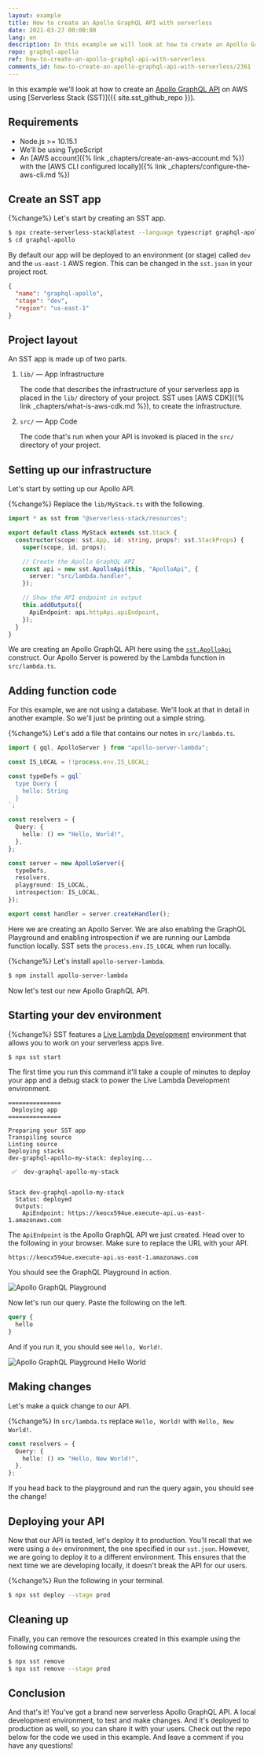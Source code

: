 ```yaml
---
layout: example
title: How to create an Apollo GraphQL API with serverless
date: 2021-03-27 00:00:00
lang: en
description: In this example we will look at how to create an Apollo GraphQL API on AWS using Serverless Stack (SST). We'll be using the sst.ApolloApi construct to define the Apollo Lambda server.
repo: graphql-apollo
ref: how-to-create-an-apollo-graphql-api-with-serverless
comments_id: how-to-create-an-apollo-graphql-api-with-serverless/2361
---
```


In this example we'll look at how to create an [Apollo GraphQL API](https://www.apollographql.com) on AWS using [Serverless Stack (SST)]({{ site.sst_github_repo }}).

## Requirements

- Node.js >= 10.15.1
- We'll be using TypeScript
- An [AWS account]({% link _chapters/create-an-aws-account.md %}) with the [AWS CLI configured locally]({% link _chapters/configure-the-aws-cli.md %})

## Create an SST app

{%change%} Let's start by creating an SST app.

``` bash
$ npx create-serverless-stack@latest --language typescript graphql-apollo
$ cd graphql-apollo
```

By default our app will be deployed to an environment (or stage) called `dev` and the `us-east-1` AWS region. This can be changed in the `sst.json` in your project root.

``` json
{
  "name": "graphql-apollo",
  "stage": "dev",
  "region": "us-east-1"
}
```

## Project layout

An SST app is made up of two parts.

1. `lib/` — App Infrastructure

   The code that describes the infrastructure of your serverless app is placed in the `lib/` directory of your project. SST uses [AWS CDK]({% link _chapters/what-is-aws-cdk.md %}), to create the infrastructure.

2. `src/` — App Code

   The code that's run when your API is invoked is placed in the `src/` directory of your project.

## Setting up our infrastructure

Let's start by setting up our Apollo API.

{%change%} Replace the `lib/MyStack.ts` with the following.

``` ts
import * as sst from "@serverless-stack/resources";

export default class MyStack extends sst.Stack {
  constructor(scope: sst.App, id: string, props?: sst.StackProps) {
    super(scope, id, props);

    // Create the Apollo GraphQL API
    const api = new sst.ApolloApi(this, "ApolloApi", {
      server: "src/lambda.handler",
    });

    // Show the API endpoint in output
    this.addOutputs({
      ApiEndpoint: api.httpApi.apiEndpoint,
    });
  }
}
```

We are creating an Apollo GraphQL API here using the [`sst.ApolloApi`](https://docs.serverless-stack.com/constructs/ApolloApi) construct. Our Apollo Server is powered by the Lambda function in `src/lambda.ts`.

## Adding function code

For this example, we are not using a database. We'll look at that in detail in another example. So we'll just be printing out a simple string.

{%change%} Let's add a file that contains our notes in `src/lambda.ts`.

``` ts
import { gql, ApolloServer } from "apollo-server-lambda";

const IS_LOCAL = !!process.env.IS_LOCAL;

const typeDefs = gql`
  type Query {
    hello: String
  }
`;

const resolvers = {
  Query: {
    hello: () => "Hello, World!",
  },
};

const server = new ApolloServer({
  typeDefs,
  resolvers,
  playground: IS_LOCAL,
  introspection: IS_LOCAL,
});

export const handler = server.createHandler();
```

Here we are creating an Apollo Server. We are also enabling the GraphQL Playground and enabling introspection if we are running our Lambda function locally. SST sets the `process.env.IS_LOCAL` when run locally. 

{%change%} Let's install `apollo-server-lambda`.

``` bash
$ npm install apollo-server-lambda
```

Now let's test our new Apollo GraphQL API.

## Starting your dev environment

{%change%} SST features a [Live Lambda Development](https://docs.serverless-stack.com/live-lambda-development) environment that allows you to work on your serverless apps live.

``` bash
$ npx sst start
```

The first time you run this command it'll take a couple of minutes to deploy your app and a debug stack to power the Live Lambda Development environment.

```
===============
 Deploying app
===============

Preparing your SST app
Transpiling source
Linting source
Deploying stacks
dev-graphql-apollo-my-stack: deploying...

 ✅  dev-graphql-apollo-my-stack


Stack dev-graphql-apollo-my-stack
  Status: deployed
  Outputs:
    ApiEndpoint: https://keocx594ue.execute-api.us-east-1.amazonaws.com
```

The `ApiEndpoint` is the Apollo GraphQL API we just created. Head over to the following in your browser. Make sure to replace the URL with your API.

```
https://keocx594ue.execute-api.us-east-1.amazonaws.com
```

You should see the GraphQL Playground in action.

![Apollo GraphQL Playground](/assets/examples/graphql-apollo/apollo-graphql-playground.png)

Now let's run our query. Paste the following on the left.

``` graphql
query {
  hello
}
```

And if you run it, you should see `Hello, World!`.

![Apollo GraphQL Playground Hello World](/assets/examples/graphql-apollo/apollo-graphql-playground-hello-world.png)

## Making changes

Let's make a quick change to our API.

{%change%} In `src/lambda.ts` replace `Hello, World!` with `Hello, New World!`.

``` ts
const resolvers = {
  Query: {
    hello: () => "Hello, New World!",
  },
};
```

If you head back to the playground and run the query again, you should see the change!

## Deploying your API

Now that our API is tested, let's deploy it to production. You'll recall that we were using a `dev` environment, the one specified in our `sst.json`. However, we are going to deploy it to a different environment. This ensures that the next time we are developing locally, it doesn't break the API for our users.

{%change%} Run the following in your terminal.

``` bash
$ npx sst deploy --stage prod
```

## Cleaning up

Finally, you can remove the resources created in this example using the following commands.

``` bash
$ npx sst remove
$ npx sst remove --stage prod
```

## Conclusion

And that's it! You've got a brand new serverless Apollo GraphQL API. A local development environment, to test and make changes. And it's deployed to production as well, so you can share it with your users. Check out the repo below for the code we used in this example. And leave a comment if you have any questions!


